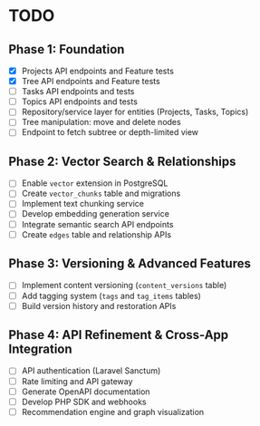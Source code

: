 # TODO

## Phase 1: Foundation
- [x] Projects API endpoints and Feature tests
- [x] Tree API endpoints and Feature tests
- [ ] Tasks API endpoints and tests
- [ ] Topics API endpoints and tests
- [ ] Repository/service layer for entities (Projects, Tasks, Topics)
- [ ] Tree manipulation: move and delete nodes
- [ ] Endpoint to fetch subtree or depth-limited view

## Phase 2: Vector Search & Relationships
- [ ] Enable `vector` extension in PostgreSQL
- [ ] Create `vector_chunks` table and migrations
- [ ] Implement text chunking service
- [ ] Develop embedding generation service
- [ ] Integrate semantic search API endpoints
- [ ] Create `edges` table and relationship APIs

## Phase 3: Versioning & Advanced Features
- [ ] Implement content versioning (`content_versions` table)
- [ ] Add tagging system (`tags` and `tag_items` tables)
- [ ] Build version history and restoration APIs

## Phase 4: API Refinement & Cross-App Integration
- [ ] API authentication (Laravel Sanctum)
- [ ] Rate limiting and API gateway
- [ ] Generate OpenAPI documentation
- [ ] Develop PHP SDK and webhooks
- [ ] Recommendation engine and graph visualization